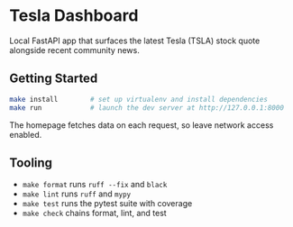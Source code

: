 # Tesla Dashboard

Local FastAPI app that surfaces the latest Tesla (TSLA) stock quote alongside recent community news.

## Getting Started

```bash
make install        # set up virtualenv and install dependencies
make run            # launch the dev server at http://127.0.0.1:8000
```

The homepage fetches data on each request, so leave network access enabled.

## Tooling

- `make format` runs `ruff --fix` and `black`
- `make lint` runs `ruff` and `mypy`
- `make test` runs the pytest suite with coverage
- `make check` chains format, lint, and test
